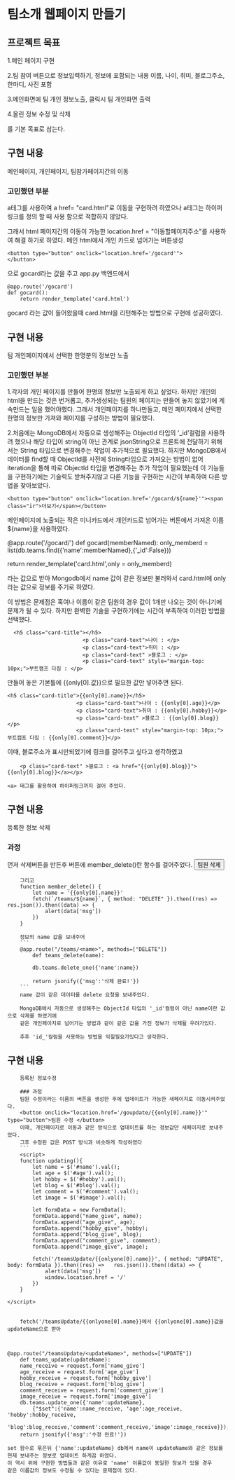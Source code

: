# 팀소개 웹페이지 만들기
## 프로젝트 목표

1.메인 페이지 구현 

2.팀 참여 버튼으로 정보입력하기, 정보에 포함되는 내용 이름, 나이, 취미, 블로그주소, 한마디, 사진 포함

3.메인화면에 팀 개인 정보노출, 클릭시 팀 개인화면 출력

4.올린 정보 수정 및 삭제

를 기본 목표로 삼는다.

## 구현 내용
메인페이지, 개인페이지, 팀참가페이지간의 이동

### 고민했던 부분
a테그를 사용하여 a href= "card.html"로 이동을 구현하려 하였으나
a테그는 하이퍼링크를 정의 할 때 사용 함으로 적합하지 않았다.

그래서 html 페이지간의 이동이 가능한 location.href = "이동할페이지주소"를 사용하여 해결 하기로 하였다.
메인 html에서 개인 카드로 넘어가는 버튼생성
```
<button type="button" onclick="location.href='/gocard'">
</button>
```
으로 gocard라는 값을 주고 app.py 백엔드에서
```
@app.route('/gocard')
def gocard():
    return render_template('card.html')
 ```
gocard 라는 값이 들어왔을때 card.html을 리턴해주는 방법으로 구현에 성공하였다.

## 구현 내용
팀 개인페이지에서 선택한 한명분의 정보만 노출
### 고민했던 부분
1.각자의 개인 페이지를 만들어 한명의 정보만 노출되게 하고 싶었다.
하지만 개인의 html을 만드는 것은 번거롭고, 추가생성되는 팀원의 페이지는 만들어 놓지 않았기에 계속만드는 일을 했어야했다.
그래서 개인페이지를 하나만들고, 메인 페이지에서 선택한 한명의 정보만 가져와 페이지를 구성하는 방법이 필요했다.

2.처음에는 MongoDB에서 자동으로 생성해주는 ObjectId 타입의 '_id'컬럼을 사용하려 했으나  해당 타입이 string이 아닌 관계로 jsonString으로 프론트에 전달하기 위해서는 String 타입으로 변경해주는 작업이 추가적으로 필요했다.
하지만 MongoDB에서 데이터를 find할 때 ObjectId를 사전에 String타입으로 가져오는 방법이 없어 iteration을 통해 따로 ObjectId 타입을 변경해주는 추가 작업이 필요했는데 이 기능들을 구현하기에는 기술력도 받쳐주지않고 다른 기능을 구현하는 시간이 부족하여 다른 방법을 찾아보았다.

```
<button type="button" onclick="location.href='/gocard/${name}'"><span class="ir">더보기</span></button>
 ```
메인페이지에 노출되는 작은 미니카드에서 개인카드로 넘어가는 버튼에서 가져온 이름${name}을 사용하였다.

@app.route('/gocard/<memberNamed>')
def gocard(memberNamed):
  only_memberd = list(db.teams.find({'name':memberNamed},{'_id':False}))
    
  return render_template('card.html',only = only_memberd)

<memberNamed>라는 값으로 받아 Mongodb에서 name 값이 같은 정보만 불러와서
  card.html에 only라는 값으로 정보를 주기로 하였다.
  
이 방법은 문제점은 혹여나 이름이 같은 팀원의 경우 값이 1개만 나오는 것이 아니기에 문제가 될 수 있다.
  하지만 완벽한 기술을 구현하기에는 시간이 부족하여 이러한 방법을 선택했다.
  
```
  <h5 class="card-title"></h5>
                        <p class="card-text">나이 : </p>
                        <p class="card-text">취미 : </p>
                        <p class="card-text" >블로그 : </p>
                        <p class="card-text" style="margin-top: 10px;">부트캠프 다짐 : </p>
  ```
  만들어 놓은 기본틀에 {{only[0].값}}으로 필요한 값만 넣어주면 된다.
  ```
  <h5 class="card-title">{{only[0].name}}</h5>
                        <p class="card-text">나이 : {{only[0].age}}</p>
                        <p class="card-text">취미 : {{only[0].hobby}}</p>
                        <p class="card-text" >블로그 : {{only[0].blog}}</p>
                        <p class="card-text" style="margin-top: 10px;">부트캠프 다짐 : {{only[0].comment}}</p>
  ```
이때, 블로주소가 표시만되었기에 링크를 걸어주고 싶다고 생각하였고
```
    <p class="card-text" >블로그 : <a href="{{only[0].blog}}">{{only[0].blog}}</a></p>
```
    <a> 태그를 활용하여 하이퍼링크까지 걸어 주었다.
        
## 구현 내용
등록한 정보 삭제

### 과정
먼저 삭제버튼을 만든후 버튼에 member_delete()란 함수를 걸어주었다.
        <button onclick="member_delete()" type="button">팀원 삭제</button>
        
        그리고 
        function member_delete() {
            let name = '{{only[0].name}}'
            fetch(`/teams/${name}`, { method: "DELETE" }).then((res) => res.json()).then((data) => {
                alert(data['msg'])
            })
        }
        
        정보의 name 값을 보내주어
        ```
        @app.route("/teams/<name>", methods=["DELETE"])
            def teams_delete(name):

            db.teams.delete_one({'name':name})

            return jsonify({'msg':'삭제 완료!'})
        ```
        name 값이 같은 데이터를 delete 요청을 보내주었다.
        
        MongoDB에서 자동으로 생성해주는 ObjectId 타입의 '_id'컬럼이 아닌 name이란 값으로 삭제를 하였기에
        같은 개인페이지로 넘어가는 방법과 같이 같은 값을 가진 정보가 삭제될 우려가있다.
        
        추후 'id_'칼럼을 사용하는 방법을 익힐필요가있다고 생각한다.
        
## 구현 내용
        등록된 정보수정
        
        ### 과정
        팀원 수정이라는 이름의 버튼을 생성한 후에 업데이트가 가능한 새페이지로 이동시켜주었다.
        <button onclick="location.href='/goupdate/{{only[0].name}}'" type="button">팀원 수정 </button>
        이때, 개인페이지로 이동과 같은 방식으로 업데이트를 하는 정보값만 새페이지로 보내주었다.
        그후 수정된 값은 POST 방식과 비슷하게 작성하였다
        ```
        <script>
        function updating(){
            let name = $('#name').val();
            let age = $('#age').val();
            let hobby = $('#hobby').val();
            let blog = $('#blog').val();
            let comment = $('#comment').val();
            let image = $('#image').val();

            let formData = new FormData();
            formData.append("name_give", name);
            formData.append("age_give", age);
            formData.append("hobby_give", hobby);
            formData.append("blog_give", blog);
            formData.append("comment_give", comment);
            formData.append("image_give", image);

            fetch('/teamsUpdate/{{onlyone[0].name}}', { method: "UPDATE", body: formData }).then((res) =>   res.json()).then((data) => {
                alert(data['msg'])
                window.location.href = '/'
            })
        }

    </script>

        
        fetch('/teamsUpdate/{{onlyone[0].name}}에서 {{onlyone[0].name}}값을 updateName으로 받아
```

        
@app.route("/teamsUpdate/<updateName>", methods=["UPDATE"])
    def teams_update(updateName):
    name_receive = request.form['name_give']
    age_receive = request.form['age_give']
    hobby_receive = request.form['hobby_give']
    blog_receive = request.form['blog_give']
    comment_receive = request.form['comment_give']
    image_receive = request.form['image_give']
    db.teams.update_one({'name':updateName}, 
        {"$set":{'name':name_receive, 'age':age_receive, 'hobby':hobby_receive,
        'blog':blog_receive,'comment':comment_receive,'image':image_receive}});
    return jsonify({'msg':'수정 완료!'})

set 함수로 묶은뒤 {'name':updateName} db에서 name이 updateName와 같은 정보를
현제 보내주는 정보로 업데이트 하게끔 하였다.        
이 역시 위에 구현한 방법들과 같은 이유로 'name' 이름값이 동일한 정보가 있을 경우
같은 이름값의 정보도 수정될 수 있다는 문제점이 있다.
        
